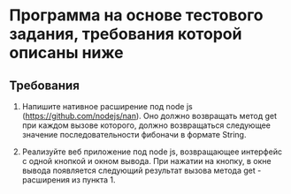 # Программа на основе тестового задания, требования которой описаны ниже

## Требования

1) Напишите нативное расширение под node js (https://github.com/nodejs/nan). Оно должно возвращать метод get при каждом вызове которого, должно возвращаться следующее значение последовательности фибоначи в формате String.

2) Реализуйте веб приложение под node js, возвращающее интерфейс с одной кнопкой и окном вывода. При нажатии на кнопку, в окне вывода появляется следующий результат вызова метода get - расширения из пункта 1.
